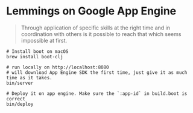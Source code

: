 # Lemmings on Google App Engine

> Through application of specific skills at the right time and in coordination with others is it possible to reach that which seems impossible at first.

```shell
# Install boot on macOS
brew install boot-clj

# run locally on http://localhost:8080
# will download App Engine SDK the first time, just give it as much time as it takes.
bin/server

# Deploy it on app engine. Make sure the `:app-id` in build.boot is correct
bin/deploy
```
